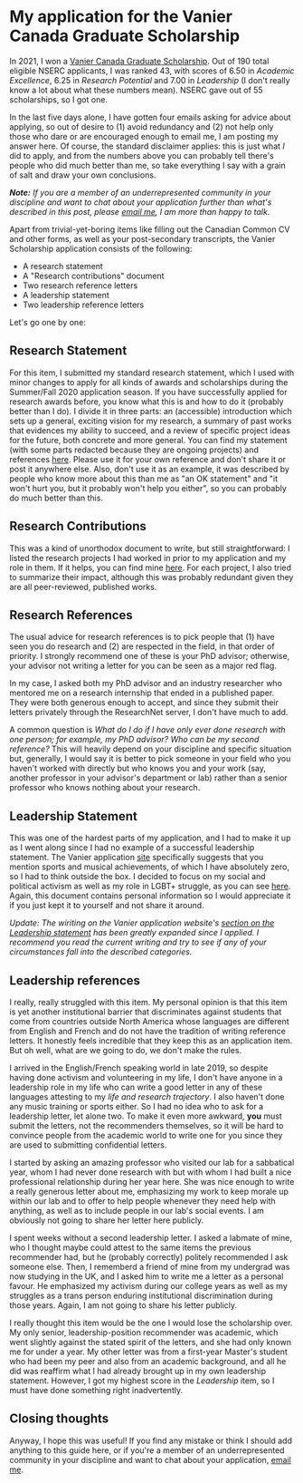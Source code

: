 # My application for the Vanier Canada Graduate Scholarship


In 2021, I won a [Vanier Canada Graduate Scholarship](https://vanier.gc.ca/en/home-accueil.html). Out of 190 total eligible NSERC applicants, I was ranked 43, with scores of 6.50 in *Academic Excellence*, 6.25 in *Research Potential* and 7.00 in *Leadership* (I don't really know a lot about what these numbers mean). NSERC gave out of 55 scholarships, so I got one.

In the last five days alone, I have gotten four emails asking for advice about applying, so out of desire to (1) avoid redundancy and (2) not help only those who dare or are encouraged enough to email me, I am posting my answer here. Of course, the standard disclaimer applies: this is just what *I* did to apply, and from the numbers above you can probably tell there's people who did much better than me, so take everything I say with a grain of salt and draw your own conclusions.

***Note:** If you are a member of an underrepresented community in your discipline and want to chat about your application further than what's described in this post, please [email me](mailto:sgsellan@cs.toronto.edu), I am more than happy to talk.*

Apart from trivial-yet-boring items like filling out the Canadian Common CV and other forms, as well as your post-secondary transcripts, the Vanier Scholarship application consists of the following:
- A research statement  
- A "Research contributions" document  
- Two research reference letters  
- A leadership statement  
- Two leadership reference letters  

Let's go one by one:

## Research Statement

For this item, I submitted my standard research statement, which I used with minor changes to apply for all kinds of awards and scholarships during the Summer/Fall 2020 application season. If you have successfully applied for research awards before, you know what this is and how to do it (probably better than I do). I divide it in three parts: an (accessible) introduction which sets up a general, exciting vision for my research, a summary of past works that evidences my ability to succeed, and a review of specific project ideas for the future, both concrete and more general. You can find my statement (with some parts redacted because they are ongoing projects) and references [here](pdf/vanier-application/vanier-statement.pdf). Please use it for your own reference and don't share it or post it anywhere else. Also, don't use it as an example, it was described by people who know more about this than me as "an OK statement" and "it won't hurt you, but it probably won't help you either", so you can probably do much better than this.

## Research Contributions

This was a kind of unorthodox document to write, but still straightforward: I listed the research projects I had worked in prior to my application and my role in them. If it helps, you can find mine [here](pdf/vanier-application/vanier-contribution.pdf). For each project, I also tried to summarize their impact, although this was probably redundant given they are all peer-reviewed, published works.

## Research References

The usual advice for research references is to pick people that (1) have seen you do research and (2) are respected in the field, in that order of priority. I strongly recommend one of these is your PhD advisor; otherwise, your advisor not writing a letter for you can be seen as a major red flag.

In my case, I asked both my PhD advisor and an industry researcher who mentored me on a research internship that ended in a published paper. They were both generous enough to accept, and since they submit their letters privately through the ResearchNet server, I don't have much to add. 

A common question is *What do I do if I have only ever done research with one person; for example, my PhD advisor? Who can be my second reference?* This will heavily depend on your discipline and specific situation but, generally, I would say it is better to pick someone in your field who you haven't worked with directly but who knows you and your work (say, another professor in your advisor's department or lab) rather than a senior professor who knows nothing about your research.

## Leadership Statement

This was one of the hardest parts of my application, and I had to make it up as I went along since I had no example of a successful leadership statement. The Vanier application [site](https://vanier.gc.ca/en/nomination_process-processus_de_mise_en_candidature.html#des1) specifically suggests that you mention sports and musical achievements, of which I have absolutely zero, so I had to think outside the box. I decided to focus on my social and political activism as well as my role in LGBT+ struggle, as you can see [here](pdf/vanier-application/vanier-leadership-redacted.pdf). Again, this document contains personal information so I would appreciate it if you just kept it to yourself and not share it around.

*Update: The wiriting on the Vanier application website's [section on the Leadership statement](https://vanier.gc.ca/en/nomination_process-processus_de_mise_en_candidature.html#des1) has been greatly expanded since I applied. I recommend you read the current writing and try to see if any of your circumstances fall into the described categories.*

## Leadership references

I really, really struggled with this item. My personal opinion is that this item is yet another institutional barrier that discriminates against students that come from countries outside North America whose languages are different from English and French and do not have the tradition of writing reference letters. It honestly feels incredible that they keep this as an application item. But oh well, what are we going to do, we don't make the rules.

I arrived in the English/French speaking world in late 2019, so despite having done activism and volunteering in my life, I don't have anyone in a leadership role in my life who can write a good letter in any of these languages attesting to my *life and research trajectory*. I also haven't done any music training or sports either. So I had no idea who to ask for a leadership letter, let alone two. To make it even more awkward, **you** must submit the letters, not the recommenders themselves, so it will be hard to convince people from the academic world to write one for you since they are used to submitting confidential letters.

I started by asking an amazing professor who visited our lab for a sabbatical year, whom I had never done research with but with whom I had built a nice professional relationship during her year here. She was nice enough to write a really generous letter about me, emphasizing my work to keep morale up within our lab and to offer to help people whenever they need help with anything, as well as to include people in our lab's social events. I am obviously not going to share her letter here publicly.

I spent weeks without a second leadership letter. I asked a labmate of mine, who I thought maybe could attest to the same items the previous recommender had, but he (probably correctly) politely recommended I ask someone else. Then, I rememberd a friend of mine from my undergrad was now studying in the UK, and I asked him to write me a letter as a personal favour. He emphasized my activism during our college years as well as my struggles as a trans person enduring institutional discrimination during those years. Again, I am not going to share his letter publicly.

I really thought this item would be the one I would lose the scholarship over. My only senior, leadership-position recommender was academic, which went slightly against the stated spirit of the letters, and she had only known me for under a year. My other letter was from a first-year Master's student who had been my peer and also from an academic background, and all he did was reaffirm what I had already brought up in my own leadership statement. However, I got my highest score in the *Leadership* item, so I must have done something right inadvertently. 

## Closing thoughts

Anyway, I hope this was useful! If you find any mistake or think I should add anything to this guide here, or if you're a member of an underrepresented community in your discipline and want to chat about your application, [email me](mailto:sgsellan@cs.toronto.edu).




